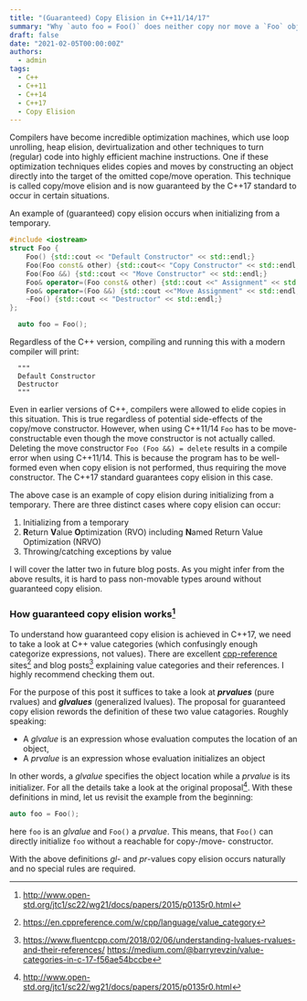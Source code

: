 ```yaml
---
title: "(Guaranteed) Copy Elision in C++11/14/17"
summary: "Why `auto foo = Foo()` does neither copy nor move a `Foo` object. C++17's mandatory copy elision omits copies and moves when initializing from temporaries, returning temporaries or throwing/catching by value."
draft: false
date: "2021-02-05T00:00:00Z"
authors:
  - admin
tags:
  - C++
  - C++11
  - C++14
  - C++17
  - Copy Elision
---
```

Compilers have become incredible optimization machines, which use loop unrolling, heap elision, devirtualization and other techniques to turn (regular) code into highly efficient machine instructions.
One if these optimization techniques elides copies and moves by constructing an object directly into the target of the omitted cope/move operation.
This technique is called copy/move elision and is now guaranteed by the C++17 standard to occur in certain situations.

An example of (guaranteed) copy elision occurs when initializing from a temporary.
```cpp
#include <iostream>
struct Foo {
    Foo() {std::cout << "Default Constructor" << std::endl;}
    Foo(Foo const& other) {std::cout<< "Copy Constructor" << std::endl;}
    Foo(Foo &&) {std::cout << "Move Constructor" << std::endl;}
    Foo& operator=(Foo const& other) {std::cout <<" Assignment" << std::endl; return *this;}
    Foo& operator=(Foo &&) {std::cout <<"Move Assignment" << std::endl; return *this;}
    ~Foo() {std::cout << "Destructor" << std::endl;}
};
```
```cpp
  auto foo = Foo();
```
Regardless of the C++ version, compiling and running this with a modern compiler will print:
```
  """
  Default Constructor
  Destructor
  """
```
Even in earlier versions of C++, compilers were allowed to elide copies in this situation.
This is true regardless of potential side-effects of the copy/move constructor.
However, when using C++11/14 `Foo` has to be move-constructable even though the move constructor is not actually called.
Deleting the move constructor `Foo (Foo &&) = delete` results in a compile error when using C++11/14. This is because the program has to be well-formed even when copy elision is not performed, thus requiring the move constructor.
The C++17 standard guarantees copy elision in this case.

The above case is an example of copy elision during initializing from a temporary.
There are three distinct cases where copy elision can occur:
  1. Initializing from a temporary
  2. **R**eturn **V**alue **O**ptimization (RVO) including **N**amed Return Value Optimization (NRVO)
  3. Throwing/catching exceptions by value

I will cover the latter two in future blog posts.
As you might infer from the above results, it is hard to pass non-movable types around without guaranteed copy elision.

### How guaranteed copy elision works[^1]
To understand how guaranteed copy elision is achieved in C++17, we need to take a look at C++ value categories (which confusingly enough categorize expressions, not values).
There are excellent [cpp-reference](https://en.cppreference.com/) sites[^2] and blog posts[^3] explaining value categories and their references. I highly recommend checking them out.

For the purpose of this post it suffices to take a look at ***prvalues*** (pure rvalues) and ***glvalues*** (generalized lvalues).
The proposal for guaranteed copy elision rewords the definition of these two value catagories. Roughly speaking:

* A *glvalue* is an expression whose evaluation computes the location of an object,
* A *prvalue* is an expression whose evaluation initializes an object

In other words, a *glvalue* specifies the object location while a *prvalue* is its initializer.
For all the details take a look at the original proposal[^1].
With these definitions in mind, let us revisit the example from the beginning:
```cpp
auto foo = Foo();
```
here `foo` is an *glvalue* and `Foo()` a *prvalue*. This means, that `Foo()` can directly initialize `foo` without a reachable for copy-/move- constructor.

With the above definitions *gl-* and *pr*-values copy elision occurs naturally and no special rules are required.


[^1]: http://www.open-std.org/jtc1/sc22/wg21/docs/papers/2015/p0135r0.html
[^2]: https://en.cppreference.com/w/cpp/language/value_category
[^3]: https://www.fluentcpp.com/2018/02/06/understanding-lvalues-rvalues-and-their-references/ https://medium.com/@barryrevzin/value-categories-in-c-17-f56ae54bccbe

